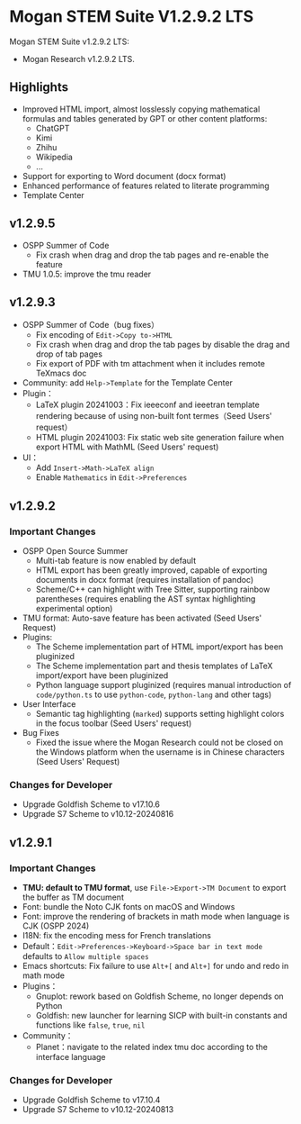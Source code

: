 # Mogan STEM Suite V1.2.9.2 LTS
Mogan STEM Suite v1.2.9.2 LTS:
+ Mogan Research v1.2.9.2 LTS.

## Highlights
+ Improved HTML import, almost losslessly copying mathematical formulas and tables generated by GPT or other content platforms:
  + ChatGPT
  + Kimi
  + Zhihu
  + Wikipedia
  + ...
+ Support for exporting to Word document (docx format)
+ Enhanced performance of features related to literate programming
+ Template Center

## v1.2.9.5
+ OSPP Summer of Code
  + Fix crash when drag and drop the tab pages and re-enable the feature
+ TMU 1.0.5: improve the tmu reader 

## v1.2.9.3
+ OSPP Summer of Code（bug fixes）
  + Fix encoding of `Edit->Copy to->HTML`
  + Fix crash when drag and drop the tab pages by disable the drag and drop of tab pages
  + Fix export of PDF with tm attachment when it includes remote TeXmacs doc
+ Community: add `Help->Template` for the Template Center
+ Plugin：
  + LaTeX plugin 20241003：Fix ieeeconf and ieeetran template rendering because of using non-built font termes（Seed Users' request）
  + HTML plugin 20241003: Fix static web site generation failure when export HTML with MathML (Seed Users' request)
+ UI：
  + Add `Insert->Math->LaTeX align`
  + Enable `Mathematics` in `Edit->Preferences`

## v1.2.9.2
### Important Changes
+ OSPP Open Source Summer
  + Multi-tab feature is now enabled by default
  + HTML export has been greatly improved, capable of exporting documents in docx format (requires installation of pandoc)
  + Scheme/C++ can highlight with Tree Sitter, supporting rainbow parentheses (requires enabling the AST syntax highlighting experimental option)
+ TMU format: Auto-save feature has been activated (Seed Users' Request)
+ Plugins:
  + The Scheme implementation part of HTML import/export has been pluginized
  + The Scheme implementation part and thesis templates of LaTeX import/export have been pluginized
  + Python language support pluginized (requires manual introduction of `code/python.ts` to use `python-code`, `python-lang` and other tags)
+ User Interface
  - Semantic tag highlighting (`marked`) supports setting highlight colors in the focus toolbar (Seed Users' request)
+ Bug Fixes
  - Fixed the issue where the Mogan Research could not be closed on the Windows platform when the username is in Chinese characters (Seed Users' Request)

### Changes for Developer
+ Upgrade Goldfish Scheme to v17.10.6
+ Upgrade S7 Scheme to v10.12-20240816

## v1.2.9.1
### Important Changes
+ **TMU: default to TMU format**, use `File->Export->TM Document` to export the buffer as TM document
+ Font: bundle the Noto CJK fonts on macOS and Windows
+ Font: improve the rendering of brackets in math mode when language is CJK (OSPP 2024)
+ I18N: fix the encoding mess for French translations
+ Default：`Edit->Preferences->Keyboard->Space bar in text mode` defaults to `Allow multiple spaces`
+ Emacs shortcuts: Fix failure to use `Alt+[` and `Alt+]` for undo and redo in math mode
+ Plugins：
  - Gnuplot: rework based on Goldfish Scheme, no longer depends on Python
  - Goldfish: new launcher for learning SICP with built-in constants and functions like `false`, `true`, `nil`
+ Community：
  - Planet：navigate to the related index tmu doc according to the interface language


### Changes for Developer
+ Upgrade Goldfish Scheme to v17.10.4
+ Upgrade S7 Scheme to v10.12-20240813

